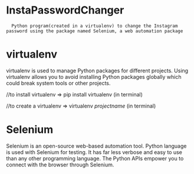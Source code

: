# InstaPasswordChanger
      Python program(created in a virtualenv) to change the Instagram password using the package named Selenium, a web automation package




# virtualenv
   virtualenv is used to manage Python packages for different projects. Using virtualenv allows you to avoid installing Python packages globally which could break system tools or other projects. 

//to install virtualenv => pip install virtualenv  (in terminal)

//to create a virtualenv => virtualenv _projectname_  (in terminal)




# Selenium 
   Selenium is an open-source web-based automation tool. Python language is used with Selenium for testing. It has far less verbose and easy to use than any other programming language. The Python APIs empower you to connect with the browser through Selenium.
